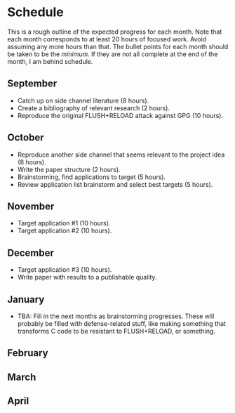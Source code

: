 Schedule
========

This is a rough outline of the expected progress for each month. Note that each
month corresponds to at least 20 hours of focused work. Avoid assuming any more
hours than that. The bullet points for each month should be taken to be the
*minimum*. If they are not all complete at the end of the month, I am behind
schedule.

September
------------

- Catch up on side channel literature (8 hours).
- Create a bibliography of relevant research (2 hours).
- Reproduce the original FLUSH+RELOAD attack against GPG (10 hours).

October
------------

- Reproduce another side channel that seems relevant to the project idea (8
  hours).
- Write the paper structure (2 hours).
- Brainstorming, find applications to target (5 hours).
- Review application list brainstorm and select best targets (5 hours).

November
------------

- Target application #1 (10 hours).
- Target application #2 (10 hours).

December
------------

- Target application #3 (10 hours).
- Write paper with results to a publishable quality.

January
------------

- TBA: Fill in the next months as brainstorming progresses. These will probably
  be filled with defense-related stuff, like making something that transforms
  C code to be resistant to FLUSH+RELOAD, or something.

February
------------

March
------------

April
------------
